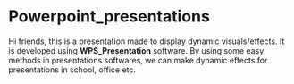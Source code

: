# Powerpoint_presentations

Hi friends, this is a presentation made to display dynamic visuals/effects. It is developed using **WPS_Presentation** software. By using some easy methods in presentations softwares, we can make dynamic effects for presentations in school, office etc.
